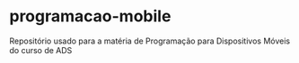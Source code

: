 # programacao-mobile
Repositório usado para a matéria de Programação para Dispositivos Móveis do curso de ADS
